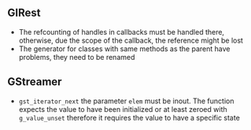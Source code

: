## GIRest
* The refcounting of handles in callbacks must be handled there, otherwise, due the
  scope of the callback, the reference might be lost
* The generator for classes with same methods as the parent have problems, they need
  to be renamed

## GStreamer
* `gst_iterator_next` the parameter `elem` must be inout. The function expects the value
  to have been initialized or at least zeroed with `g_value_unset` therefore it requires
  the value to have a specific state
